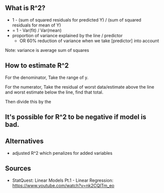 ## What is R^2?
- 1 - (sum of squared residuals for predicted Y) / (sum of squared residuals for mean of Y)
- = 1 - Var(fit) / Var(mean)
- proportion of variance explained by the line / predictor 
  - OR 60% reduction of variance when we take [predictor] into account

Note: variance is average sum of squares

## How to estimate R^2
For the denominator, Take the range of y. 

For the numerator, Take the residual of worst data/estimate above the line and worst estimate below the line, find that total. 

Then divide this by the 

## It's possible for R^2 to be negative if model is bad. 

## Alternatives
- adjusted R^2 which penalizes for added variables

## Sources
- StatQuest: Linear Models Pt.1 - Linear Regression: https://www.youtube.com/watch?v=nk2CQITm_eo
